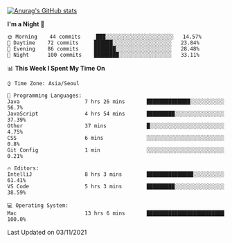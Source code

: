 
<!--
**BHyeonKim/BHyeonKim** is a ✨ _special_ ✨ repository because its `README.md` (this file) appears on your GitHub profile.

Here are some ideas to get you started:

- 🔭 I’m currently working on ...
- 🌱 I’m currently learning ...
- 👯 I’m looking to collaborate on ...
- 🤔 I’m looking for help with ...
- 💬 Ask me about ...
- 📫 How to reach me: ...
- 😄 Pronouns: ...
- ⚡ Fun fact: ...
-->
[![Anurag's GitHub stats](https://github-readme-stats.vercel.app/api?username=BHyeonKim&show_icons=true&theme=dark)
](https://github.com/anuraghazra/github-readme-stats)
<!--START_SECTION:waka-->
**I'm a Night 🦉** 

```text
🌞 Morning    44 commits     ███░░░░░░░░░░░░░░░░░░░░░░   14.57% 
🌆 Daytime    72 commits     ██████░░░░░░░░░░░░░░░░░░░   23.84% 
🌃 Evening    86 commits     ███████░░░░░░░░░░░░░░░░░░   28.48% 
🌙 Night      100 commits    ████████░░░░░░░░░░░░░░░░░   33.11%

```


📊 **This Week I Spent My Time On** 

```text
⌚︎ Time Zone: Asia/Seoul

💬 Programming Languages: 
Java                     7 hrs 26 mins       ██████████████░░░░░░░░░░░   56.7% 
JavaScript               4 hrs 54 mins       █████████░░░░░░░░░░░░░░░░   37.39% 
Other                    37 mins             █░░░░░░░░░░░░░░░░░░░░░░░░   4.75% 
CSS                      6 mins              ░░░░░░░░░░░░░░░░░░░░░░░░░   0.8% 
Git Config               1 min               ░░░░░░░░░░░░░░░░░░░░░░░░░   0.21%

🔥 Editors: 
IntelliJ                 8 hrs 3 mins        ███████████████░░░░░░░░░░   61.41% 
VS Code                  5 hrs 3 mins        █████████░░░░░░░░░░░░░░░░   38.59%

💻 Operating System: 
Mac                      13 hrs 6 mins       █████████████████████████   100.0%

```


 Last Updated on 03/11/2021
<!--END_SECTION:waka-->


